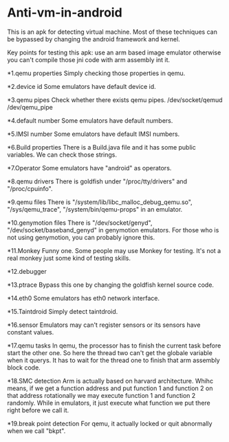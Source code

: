 # Anti-vm-in-android

This is an apk for detecting virtual machine. Most of these techniques can be bypassed by changing the android framework and kernel.

Key points for testing this apk: use an arm based image emulator otherwise you can't compile those jni code with arm assembly int it.

*1.qemu properties
   Simply checking those properties in qemu.

*2.device id
   Some emulators have default device id.
 
*3.qemu pipes
   Check whether there exists qemu pipes. 
   /dev/socket/qemud /dev/qemu_pipe
   
*4.default number 
   Some emulators have default numbers.

*5.IMSI number
   Some emulators have default IMSI numbers.
 
*6.Build properties
   There is a Build.java file and it has some public variables. We can check those strings.

*7.Operator
   Some emulators have "android" as operators.
   
*8.qemu drivers
   There is goldfish under "/proc/tty/drivers" and "/proc/cpuinfo".

*9.qemu files
   There is "/system/lib/libc_malloc_debug_qemu.so", "/sys/qemu_trace", "/system/bin/qemu-props" in an emulator.
 
*10.genymotion files
   There is "/dev/socket/genyd", "/dev/socket/baseband_genyd" in genymotion emulators. For those who is not using genymotion, you can probably ignore this.
 
*11.Monkey
   Funny one. Some people may use Monkey for testing. It's not a real monkey just some kind of testing skills.
   
*12.debugger

*13.ptrace
   Bypass this one by changing the goldfish kernel source code.
   
*14.eth0
   Some emulators has eth0 network interface.

*15.Taintdroid
   Simply detect taintdroid.

*16.sensor
   Emulators may can't register sensors or its sensors have constant values.
   
*17.qemu tasks
   In qemu, the processor has to finish the current task before start the other one. So here the thread two can't get the globale variable when it querys. It has to wait for the thread one to finish that arm assembly block code.

*18.SMC detection
   Arm is actually based on harvard architecture. Whihc means, if we get a function address and put function 1 and function 2 on that address rotationally we may execute function 1 and function 2 randomly. While in emulators, it just execute what function we put there right before we call it.

*19.break point detection
   For qemu, it actually locked or quit abnormally when we call "bkpt".   